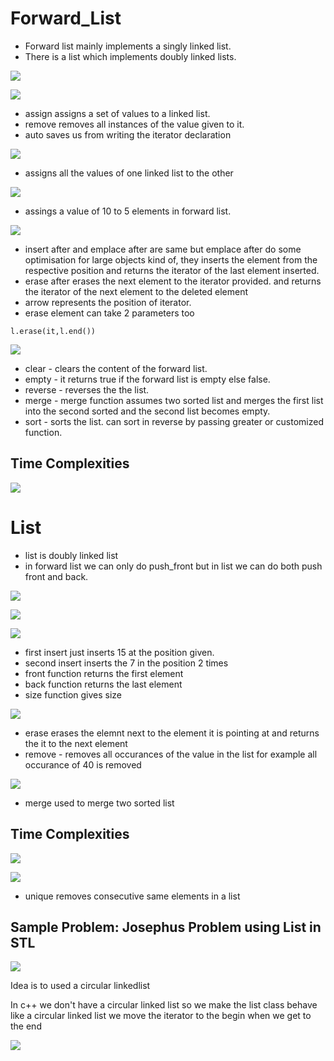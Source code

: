 # Forward_List

- Forward list mainly implements a singly linked list.
- There is a list which implements doubly linked lists.

![](./images/forward_list/img1.JPG)

![](./images/forward_list/img2.JPG)

- assign assigns a set of values to a linked list.
- remove removes all instances of the value given to it. 
- auto saves us from writing the iterator declaration

![](./images/forward_list/img3.JPG)
- assigns all the values of one linked list to the other

![](./images/forward_list/img4.JPG)
- assings a value of 10 to 5 elements in forward list.

![](./images/forward_list/img5.JPG)
- insert after and emplace after are same but emplace after do some optimisation for large objects kind of, they inserts the element from the respective position and returns the iterator of the last element inserted.
- erase after erases the next element to the iterator provided. and returns the iterator of the next element to the deleted element
- arrow represents the position of iterator.
- erase element can take 2 parameters too
```
l.erase(it,l.end())
```

![](./images/forward_list/img6.JPG)
- clear - clears the content of the forward list.
- empty - it returns true if the forward list is empty else false.
- reverse - reverses the the list.
- merge - merge function assumes two sorted list and merges the first list into the second sorted and the second list becomes empty.
- sort - sorts the list.
can sort in reverse by passing greater or customized function.

## Time Complexities
![](./images/forward_list/img7.JPG)

# List
- list is doubly linked list
- in forward list we can only do push_front but in list we can do both push front and back.

![](./images/forward_list/img8.JPG)

![](./images/forward_list/img9.JPG)

![](./images/forward_list/img10.JPG)
- first insert just inserts 15 at the position given.
- second insert inserts the 7 in the position 2 times
- front function returns the first element
- back function returns the last element
- size function gives size

![](./images/forward_list/img11.JPG)
- erase erases the elemnt next to the element it is pointing at and returns the it to the next element
- remove - removes all occurances of the value in the list
for example all occurance of 40 is removed

![](./images/forward_list/img12.JPG)
- merge used to merge two sorted list

## Time Complexities
![](./images/forward_list/img13.JPG)

![](./images/forward_list/img14.JPG)
- unique removes consecutive same elements in a list

## Sample Problem: Josephus Problem using List in STL
![](./images/forward_list/img15.JPG)

Idea is to used a circular linkedlist

In c++ we don't have a circular linked list so we make the list class behave like a circular linked list we move the iterator to the begin when we get to the end

![](./images/forward_list/img16.JPG)